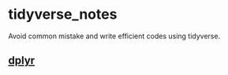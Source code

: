 # tidyverse_notes
Avoid common mistake and write efficient codes using tidyverse.

## [dplyr](/dplyr/README.md)
